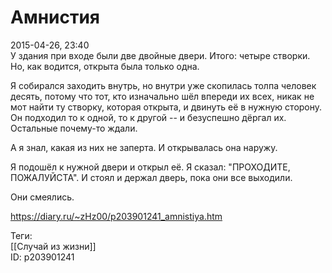 Амнистия
=========

   
 2015-04-26, 23:40   
  У здания при входе были две двойные двери. Итого: четыре створки. Но, как водится, открыта была только одна.   
   
 Я собирался заходить внутрь, но внутри уже скопилась толпа человек десять, потому что тот, кто изначально шёл впереди их всех, никак не мот найти ту створку, которая открыта, и двинуть её в нужную сторону. Он подходил то к одной, то к другой -- и безуспешно дёргал их. Остальные почему-то ждали.   
   
 А я знал, какая из них не заперта. И открывалась она наружу.   
   
 Я подошёл к нужной двери и открыл её. Я сказал: "ПРОХОДИТЕ, ПОЖАЛУЙСТА". И стоял и держал дверь, пока они все выходили.   
   
 Они смеялись.   
    
 <https://diary.ru/~zHz00/p203901241_amnistiya.htm>   
   
 Теги:   
 [[Случай из жизни]]   
 ID: p203901241